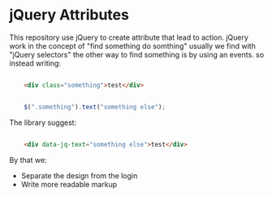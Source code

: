 # jQuery Attributes

This repository use jQuery to create attribute that lead to action.
jQuery work in the concept of "find something do somthing" usually we find with "jQuery selectors"
the other way to find something is by using an events.
so instead writing:

```html

    <div class="something">test</div>

```

```js

    $(".something").text("something else");

```

The library suggest:

```html

    <div data-jq-text="something else">test</div>

```

By that we:

* Separate the design from the login
* Write more readable markup
